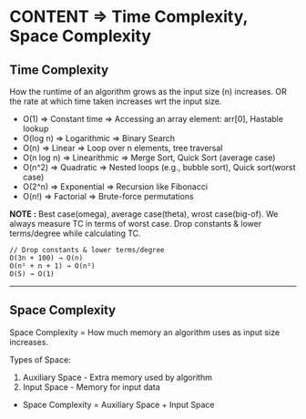 # CONTENT => Time Complexity, Space Complexity

## Time Complexity

How the runtime of an algorithm grows as the input size (n) increases. OR the rate at which time taken increases wrt the input size.

- O(1)	      => Constant time	 => Accessing an array element: arr[0], Hastable lookup
- O(log n)	  => Logarithmic    =>	Binary Search
- O(n)	      => Linear	        => Loop over n elements, tree traversal
- O(n log n)	=> Linearithmic   =>	Merge Sort, Quick Sort (average case)
- O(n^2)	    => Quadratic      =>	Nested loops (e.g., bubble sort), Quick sort(worst case)
- O(2^n)	    => Exponential	   => Recursion like Fibonacci
- O(n!)	     => Factorial	     => Brute-force permutations

**NOTE :** Best case(omega), average case(theta), wrost case(big-of). We always measure TC in terms of worst case. Drop constants & lower terms/degree while calculating TC.

```
// Drop constants & lower terms/degree
O(3n + 100) → O(n)
O(n² + n + 1) → O(n²)
O(5) → O(1)
```

-----

## Space Complexity

Space Complexity = How much memory an algorithm uses as input size increases.

Types of Space:
1. Auxiliary Space - Extra memory used by algorithm
2. Input Space - Memory for input data
- Space Complexity = Auxiliary Space + Input Space
